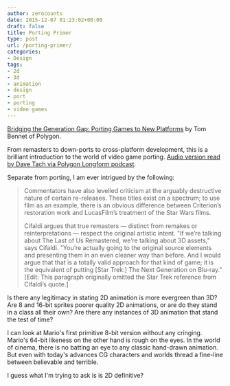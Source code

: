 ```yaml
---
author: zerocounts
date: 2015-12-07 01:23:02+00:00
draft: false
title: Porting Primer
type: post
url: /porting-primer/
categories:
- Design
tags:
- 2d
- 3d
- animation
- design
- port
- porting
- video games
---
```


[Bridging the Generation Gap: Porting Games to New Platforms](http://www.polygon.com/features/2015/11/30/9790028/video-game-ports-remasters-the-last-of-us) by Tom Bennet of Polygon.

From remasters to down-ports to cross-platform development, this is a brilliant introduction to the world of video game porting. [Audio version read by Dave Tach via Polygon Longform podcast](https://itunes.apple.com/us/podcast/polygon-longform/id1035491321?mt=2&i=358078140).

Separate from porting, I am ever intrigued by the following:

> Commentators have also levelled criticism at the arguably destructive nature of certain re-releases. These titles exist on a spectrum; to use film as an example, there is an obvious difference between Criterion’s restoration work and LucasFilm’s treatment of the Star Wars films.
>
> Cifaldi argues that true remasters — distinct from remakes or reinterpretations — respect the original artistic intent. "If we’re talking about The Last of Us Remastered, we’re talking about 3D assets," says Cifaldi. "You’re actually going to the original source elements and presenting them in an even cleaner way than before. And I would argue that that is a totally valid approach for that kind of game; it is the equivalent of putting [Star Trek:] The Next Generation on Blu-ray." [Edit: This paragraph originally omitted the Star Trek reference from Cifaldi’s quote.]

Is there any legitimacy in stating 2D animation is more evergreen than 3D? Are 8 and 16-bit sprites poorer quality 2D animations, or are do they stand in a class all their own? Are there any instances of 3D animation that stand the test of time?

I can look at Mario's first primitive 8-bit version without any cringing. Mario's 64-bit likeness on the other hand is rough on the eyes. In the world of cinema, there is no batting an eye to any classic hand-drawn animation. But even with today's advances CG characters and worlds thread a fine-line between believable and terrible.

I guess what I'm trying to ask is is 2D definitive?
